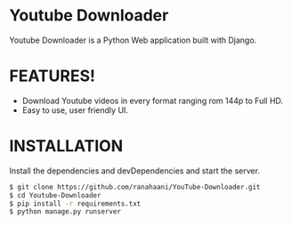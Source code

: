 # Youtube Downloader

Youtube Downloader is a Python Web application built with Django.


# FEATURES!

  - Download Youtube videos in every format ranging rom 144p to Full HD.
  - Easy to use, user friendly UI.




# INSTALLATION

Install the dependencies and devDependencies and start the server.

```sh
$ git clone https://github.com/ranahaani/YouTube-Downloader.git
$ cd Youtube-Downloader
$ pip install -r requirements.txt
$ python manage.py runserver
```


